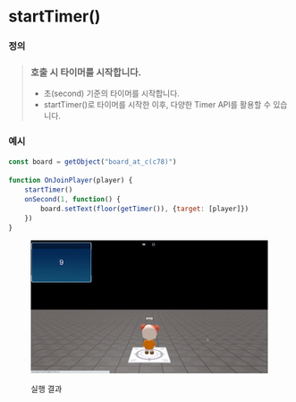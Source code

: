 # startTimer()

### 정의

> ### 호출 시 타이머를 시작합니다.
>
> * 초(second) 기준의 타이머를 시작합니다.
> * startTimer()로 타이머를 시작한 이후, 다양한 Timer API를 활용할 수 있습니다.



### 예시

```javascript
const board = getObject("board_at_c(c78)")

function OnJoinPlayer(player) {
    startTimer()
    onSecond(1, function() {
        board.setText(floor(getTimer()), {target: [player]})
    })
}
```

<figure><img src="../../../.gitbook/assets/starTimer_getTimer_AdobeExpress.gif" alt=""><figcaption><p>실행 결과</p></figcaption></figure>

